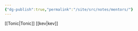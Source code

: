 ```yaml
---
{"dg-publish":true,"permalink":"/site/src/notes/mentors/"}
---
```




[[Tonic\|Tonic]]
[[kev\|kev]]
